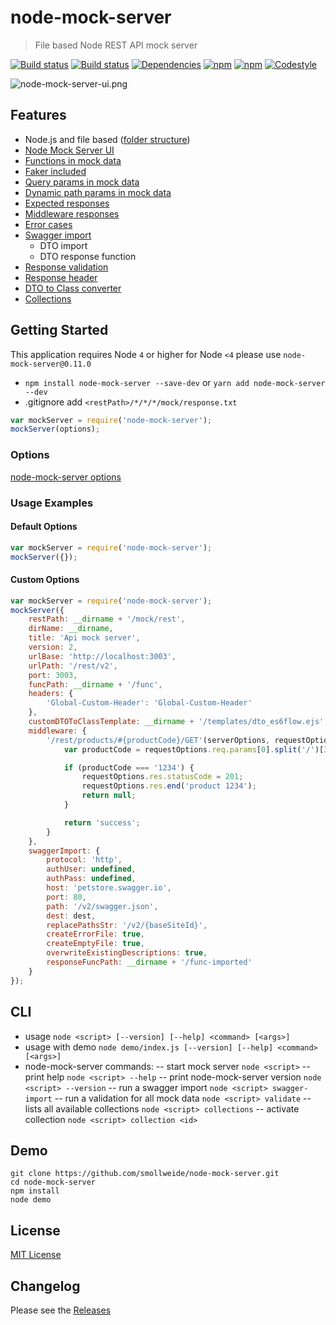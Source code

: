 
# node-mock-server

> File based Node REST API mock server

[![Build status](https://img.shields.io/travis/smollweide/node-mock-server/master.svg)](https://travis-ci.org/smollweide/node-mock-server)
[![Build status](https://ci.appveyor.com/api/projects/status/tfluudfe4s7810w8/branch/master?svg=true)](https://ci.appveyor.com/project/smollweide/node-mock-server/branch/master)
[![Dependencies](https://img.shields.io/david/smollweide/node-mock-server/master.svg)](https://david-dm.org/smollweide/node-mock-server)
[![npm](https://badge.fury.io/js/node-mock-server.svg)](https://badge.fury.io/js/node-mock-server)
[![npm](https://img.shields.io/npm/dt/node-mock-server.svg)](https://www.npmjs.com/package/node-mock-server)
[![Codestyle](https://img.shields.io/badge/codestyle-namics-green.svg)](https://github.com/namics/eslint-config-namics)

![node-mock-server-ui.png](https://cloud.githubusercontent.com/assets/2912007/26034363/c509d2c2-38bb-11e7-9175-4a151f7a550f.jpg)

## Features
- Node.js and file based ([folder structure](/doc/readme-folder-structure.md))
- [Node Mock Server UI](/doc/readme-ui-documentation.md)
- [Functions in mock data](/doc/readme-mock-functions.md)
- [Faker included](/doc/readme-faker.md)
- [Query params in mock data](/doc/readme-query-params.md)
- [Dynamic path params in mock data](/doc/readme-path-params.md)
- [Expected responses](/doc/readme-expected-response.md)
- [Middleware responses](/doc/readme-middleware.md)
- [Error cases](/doc/readme-expected-response.md)
- [Swagger import](/doc/readme-swagger-import.md)
	- DTO import
	- DTO response function
- [Response validation](/doc/readme-response-validation.md)
- [Response header](/doc/readme-response-header.md)
- [DTO to Class converter](/doc/readme-dto-2-class.md)
- [Collections](/doc/readme-collections.md)

## Getting Started
This application requires Node `4` or higher
for Node `<4` please use `node-mock-server@0.11.0`

* `npm install node-mock-server --save-dev` or `yarn add node-mock-server --dev`
* .gitignore add `<restPath>/*/*/*/mock/response.txt`

```js
var mockServer = require('node-mock-server');
mockServer(options);
```

### Options
[node-mock-server options](/doc/readme-options.md)

### Usage Examples

#### Default Options

```js
var mockServer = require('node-mock-server');
mockServer({});
```

#### Custom Options

```js
var mockServer = require('node-mock-server');
mockServer({
	restPath: __dirname + '/mock/rest',
	dirName: __dirname,
	title: 'Api mock server',
	version: 2,
	urlBase: 'http://localhost:3003',
	urlPath: '/rest/v2',
	port: 3003,
	funcPath: __dirname + '/func',
	headers: {
		'Global-Custom-Header': 'Global-Custom-Header'
	},
	customDTOToClassTemplate: __dirname + '/templates/dto_es6flow.ejs',
	middleware: {
		'/rest/products/#{productCode}/GET'(serverOptions, requestOptions) {
			var productCode = requestOptions.req.params[0].split('/')[3];

			if (productCode === '1234') {
				requestOptions.res.statusCode = 201;
				requestOptions.res.end('product 1234');
				return null;
			}

			return 'success';
		}
	},
	swaggerImport: {
		protocol: 'http',
		authUser: undefined,
		authPass: undefined,
		host: 'petstore.swagger.io',
		port: 80,
		path: '/v2/swagger.json',
		dest: dest,
		replacePathsStr: '/v2/{baseSiteId}',
		createErrorFile: true,
		createEmptyFile: true,
		overwriteExistingDescriptions: true,
		responseFuncPath: __dirname + '/func-imported'
	}
});
```

## CLI
- usage `node <script> [--version] [--help] <command> [<args>]`
- usage with demo `node demo/index.js [--version] [--help] <command> [<args>]`
- node-mock-server commands:
-- start mock server `node <script>`
-- print help `node <script> --help`
-- print node-mock-server version `node <script> --version`
-- run a swagger import `node <script> swagger-import`
-- run a validation for all mock data `node <script> validate`
-- lists all available collections `node <script> collections`
-- activate collection `node <script> collection <id>`

## Demo
```shell
git clone https://github.com/smollweide/node-mock-server.git
cd node-mock-server
npm install
node demo
```

## License
[MIT License](https://github.com/smollweide/node-mock-server/blob/master/LICENSE)

## Changelog
Please see the [Releases](https://github.com/smollweide/node-mock-server/releases)
